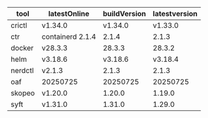 | tool | latestOnline | buildVersion | latestversion |
|------|--------------|--------------|---------------|
| crictl | v1.34.0 | v1.34.0 | v1.33.0 |
| ctr | containerd 2.1.4 | 2.1.4 | 2.1.3 |
| docker | v28.3.3 | 28.3.3 | 28.3.2 |
| helm | v3.18.6 | v3.18.6 | v3.18.4 |
| nerdctl | v2.1.3 | 2.1.3 | 2.1.3 |
| oaf | 20250725 | 20250725 | 20250725 |
| skopeo | v1.20.0 | 1.20.0 | 1.19.0 |
| syft | v1.31.0 | 1.31.0 | 1.29.0 |

